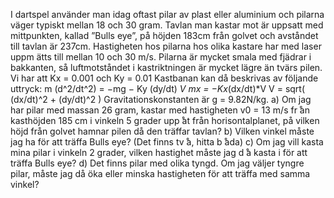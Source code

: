 I dartspel använder man idag oftast pilar av plast eller aluminium och pilarna väger typiskt mellan 18 och 30 gram.
Tavlan man kastar mot  ̈ar uppsatt med mittpunkten, kallad ”Bulls eye”, på höjden 183cm från golvet och avståndet till tavlan är 237cm.
Hastigheten hos pilarna hos olika kastare har med laser uppm ̈atts till mellan 10 och 30 m/s.
Pilarna  ̈ar mycket smala med fjädrar i bakkanten, så luftmotståndet i kastriktningen  ̈ar mycket lägre än tvärs pilen. Vi har att Kx = 0.001 och Ky = 0.01
Kastbanan kan då beskrivas av följande uttryck:
  m (d^2/dt^2) = −mg − Ky  (dy/dt) *V
  mx = −Kx*(dx/dt)*V
  V = sqrt( (dx/dt)^2 + (dy/dt)^2 )
Gravitationskonstanten  ̈ar g = 9.82N/kg.
a) Om jag har pilar med massan 26 gram, kastar med hastigheten v0 = 13 m/s fr ̊an kasthöjden 185 cm i
vinkeln 5 grader upp ̊at från horisontalplanet, på vilken höjd från golvet hamnar pilen då den träffar tavlan?
b) Vilken vinkel måste jag ha för att träffa Bulls eye? (Det finns tv ̊a, hitta b ̊ada)
c) Om jag vill kasta mina pilar i vinkeln 2 grader, vilken hastighet måste jag d ̊a kasta i för att träffa Bulls
eye?
d) Det finns pilar med olika tyngd. Om jag väljer tyngre pilar, måste jag då öka eller minska hastigheten
för att träffa med samma vinkel?
